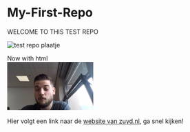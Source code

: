 # My-First-Repo
WELCOME TO THIS TEST REPO

![test repo plaatje](https://github.com/user-attachments/assets/55d63722-75d8-484d-bada-dac89ccda4b4)


Now with html
<br>
<img src="repo foto.jpg" alt="test repo plaatje" width = "200">

Hier volgt een link naar de [website van zuyd.nl](https://zuyd.nl), ga snel kijken!
